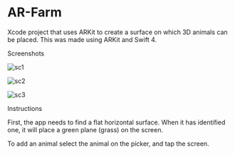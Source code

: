 # AR-Farm
Xcode project that uses ARKit to create a surface on which 3D animals can be placed. This was made using ARKit and Swift 4.

Screenshots

![sc1](https://user-images.githubusercontent.com/31547288/42071958-c89e973c-7b23-11e8-9607-8b49d54022e0.JPG)

![sc2](https://user-images.githubusercontent.com/31547288/42071981-e0542342-7b23-11e8-8fa1-6a74b0ab5808.PNG)

![sc3](https://user-images.githubusercontent.com/31547288/42071987-e86c29c6-7b23-11e8-8064-e5eebe99dffe.PNG)



Instructions

First, the app needs to find a flat horizontal surface. When it has identified one, it will place a green plane (grass) on the screen.

To add an animal select the animal on the picker, and tap the screen.
